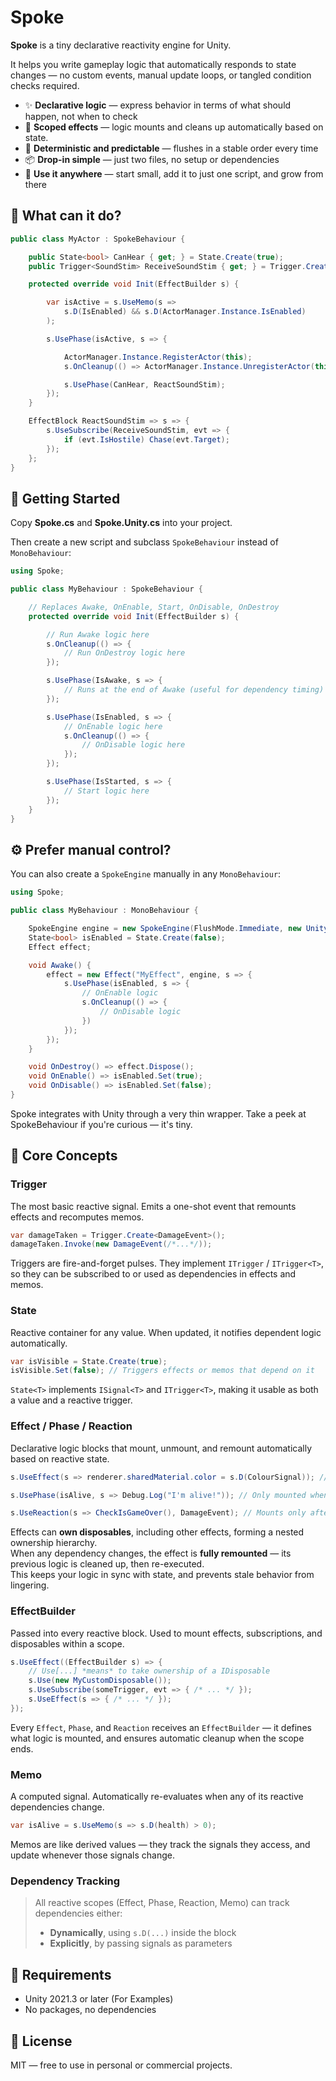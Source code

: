 # Spoke

**Spoke** is a tiny declarative reactivity engine for Unity.

It helps you write gameplay logic that automatically responds to state changes — no custom events, manual update loops, or tangled condition checks required.

- ✨ **Declarative logic** — express behavior in terms of what should happen, not when to check
- 🧠 **Scoped effects** — logic mounts and cleans up automatically based on state.
- 🎯 **Deterministic and predictable** — flushes in a stable order every time
- 📦 **Drop-in simple** — just two files, no setup or dependencies
- 🧪 **Use it anywhere** — start small, add it to just one script, and grow from there


## 🔁 What can it do?

```csharp
public class MyActor : SpokeBehaviour {

    public State<bool> CanHear { get; } = State.Create(true);
    public Trigger<SoundStim> ReceiveSoundStim { get; } = Trigger.Create<SoundStim>();

    protected override void Init(EffectBuilder s) {

        var isActive = s.UseMemo(s =>
            s.D(IsEnabled) && s.D(ActorManager.Instance.IsEnabled)
        );

        s.UsePhase(isActive, s => {

            ActorManager.Instance.RegisterActor(this);
            s.OnCleanup(() => ActorManager.Instance.UnregisterActor(this));

            s.UsePhase(CanHear, ReactSoundStim);
        });
    }

    EffectBlock ReactSoundStim => s => {
        s.UseSubscribe(ReceiveSoundStim, evt => {
            if (evt.IsHostile) Chase(evt.Target);
        });
    };
}
```


## 🔰 Getting Started

Copy **Spoke.cs** and **Spoke.Unity.cs** into your project.

Then create a new script and subclass `SpokeBehaviour` instead of `MonoBehaviour`:

```csharp
using Spoke;

public class MyBehaviour : SpokeBehaviour {

    // Replaces Awake, OnEnable, Start, OnDisable, OnDestroy
    protected override void Init(EffectBuilder s) {

        // Run Awake logic here
        s.OnCleanup(() => {
            // Run OnDestroy logic here
        });

        s.UsePhase(IsAwake, s => {
            // Runs at the end of Awake (useful for dependency timing)
        });

        s.UsePhase(IsEnabled, s => {
            // OnEnable logic here
            s.OnCleanup(() => {
                // OnDisable logic here
            });
        });

        s.UsePhase(IsStarted, s => {
            // Start logic here
        });
    }
}
```


## ⚙️ Prefer manual control?

You can also create a `SpokeEngine` manually in any `MonoBehaviour`:

```csharp
using Spoke;

public class MyBehaviour : MonoBehaviour {

    SpokeEngine engine = new SpokeEngine(FlushMode.Immediate, new UnitySpokeLogger(this));
    State<bool> isEnabled = State.Create(false);
    Effect effect;

    void Awake() {
        effect = new Effect("MyEffect", engine, s => {
            s.UsePhase(isEnabled, s => {
                // OnEnable logic
                s.OnCleanup(() => {
                    // OnDisable logic
                })
            });
        });
    }

    void OnDestroy() => effect.Dispose();
    void OnEnable() => isEnabled.Set(true);
    void OnDisable() => isEnabled.Set(false);
}
```

Spoke integrates with Unity through a very thin wrapper.
Take a peek at SpokeBehaviour if you're curious — it's tiny.


## 🧠 Core Concepts

### Trigger

The most basic reactive signal. Emits a one-shot event that remounts effects and recomputes memos.

```csharp
var damageTaken = Trigger.Create<DamageEvent>();
damageTaken.Invoke(new DamageEvent(/*...*/));
```

Triggers are fire-and-forget pulses.
They implement `ITrigger` / `ITrigger<T>`, so they can be subscribed to or used as dependencies in effects and memos.

### State

Reactive container for any value. When updated, it notifies dependent logic automatically.

```csharp
var isVisible = State.Create(true);
isVisible.Set(false); // Triggers effects or memos that depend on it
```

`State<T>` implements `ISignal<T>` and `ITrigger<T>`, making it usable as both a value and a reactive trigger.

### Effect / Phase / Reaction

Declarative logic blocks that mount, unmount, and remount automatically based on reactive state.

```csharp
s.UseEffect(s => renderer.sharedMaterial.color = s.D(ColourSignal)); // Always mounted

s.UsePhase(isAlive, s => Debug.Log("I'm alive!")); // Only mounted when condition is true

s.UseReaction(s => CheckIsGameOver(), DamageEvent); // Mounts only after first dependency triggers
```

Effects can **own disposables**, including other effects, forming a nested ownership hierarchy.  
When any dependency changes, the effect is **fully remounted** — its previous logic is cleaned up, then re-executed.  
This keeps your logic in sync with state, and prevents stale behavior from lingering.

### EffectBuilder

Passed into every reactive block. Used to mount effects, subscriptions, and disposables within a scope.

```csharp
s.UseEffect((EffectBuilder s) => {
    // Use[...] *means* to take ownership of a IDisposable
    s.Use(new MyCustomDisposable());
    s.UseSubscribe(someTrigger, evt => { /* ... */ });
    s.UseEffect(s => { /* ... */ });
});
```

Every `Effect`, `Phase`, and `Reaction` receives an `EffectBuilder` —
it defines what logic is mounted, and ensures automatic cleanup when the scope ends.

### Memo

A computed signal. Automatically re-evaluates when any of its reactive dependencies change.

```csharp
var isAlive = s.UseMemo(s => s.D(health) > 0);
```

Memos are like derived values — they track the signals they access,
and update whenever those signals change.

### Dependency Tracking

> All reactive scopes (Effect, Phase, Reaction, Memo) can track dependencies either:
>
> - **Dynamically**, using `s.D(...)` inside the block
> - **Explicitly**, by passing signals as parameters


## 🧰 Requirements

- Unity 2021.3 or later (For Examples)
- No packages, no dependencies


## 📜 License

MIT — free to use in personal or commercial projects.
